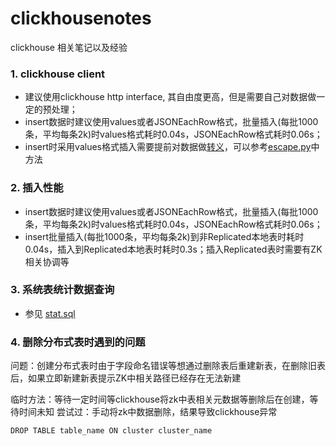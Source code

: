 # clickhousenotes
clickhouse 相关笔记以及经验


### 1. clickhouse client
* 建议使用clickhouse http interface, 其自由度更高，但是需要自己对数据做一定的预处理；
* insert数据时建议使用values或者JSONEachRow格式，批量插入(每批1000条，平均每条2k)时values格式耗时0.04s，JSONEachRow格式耗时0.06s；
* insert时采用values格式插入需要提前对数据做[转义](https://dev.mysql.com/doc/refman/8.0/en/string-literals.html)，可以参考[escape.py](escape.py)中方法

### 2. 插入性能
* insert数据时建议使用values或者JSONEachRow格式，批量插入(每批1000条，平均每条2k)时values格式耗时0.04s，JSONEachRow格式耗时0.06s；
* insert批量插入(每批1000条，平均每条2k)到非Replicated本地表时耗时0.04s，插入到Replicated本地表时耗时0.3s；插入Replicated表时需要有ZK相关协调等

### 3. 系统表统计数据查询
* 参见 [stat.sql](stat.sql)

### 4. 删除分布式表时遇到的问题
问题：创建分布式表时由于字段命名错误等想通过删除表后重建新表，在删除旧表后，如果立即新建新表提示ZK中相关路径已经存在无法新建

临时方法：等待一定时间等clickhouse将zk中表相关元数据等删除后在创建，等待时间未知
尝试过：手动将zk中数据删除，结果导致clickhouse异常
~~~dbmysql
DROP TABLE table_name ON cluster cluster_name
~~~



